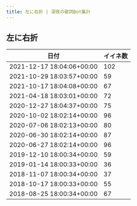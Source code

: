 ```yaml
---
title: 左に右折 | 深夜の歌詞Bot集計
---
```

## 左に右折

|日付|イイネ数|
|-|-|
|2021-12-17 18:04:06+00:00|102|
|2021-10-29 18:03:57+00:00|59|
|2021-10-17 18:04:08+00:00|67|
|2021-04-18 18:03:01+00:00|72|
|2020-12-27 18:04:37+00:00|75|
|2020-10-02 18:02:14+00:00|96|
|2020-07-06 18:02:13+00:00|80|
|2020-06-30 18:02:14+00:00|87|
|2020-06-27 18:02:14+00:00|96|
|2019-12-10 18:00:34+00:00|59|
|2019-01-14 18:00:33+00:00|36|
|2018-11-07 18:00:34+00:00|37|
|2018-10-17 18:00:33+00:00|55|
|2018-08-25 18:00:34+00:00|67|
